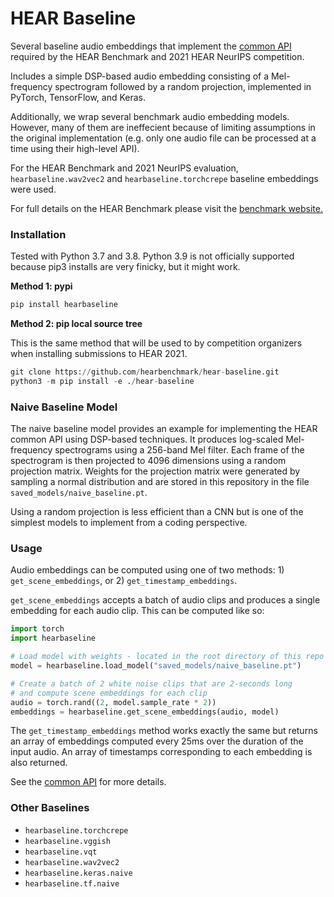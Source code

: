 # HEAR Baseline
Several baseline audio embeddings that implement the [common API](https://hearbenchmark.com/hear-api.html)
required by the HEAR Benchmark and 2021 HEAR NeurIPS competition.

Includes a simple DSP-based audio embedding consisting of a Mel-frequency spectrogram 
followed by a random projection, implemented in PyTorch, TensorFlow, and Keras. 

Additionally, we wrap several benchmark audio embedding models.
However, many of them are ineffecient because of limiting assumptions
in the original implementation (e.g. only one audio file can be
processed at a time using their high-level API).

For the HEAR Benchmark and 2021 NeurIPS evaluation, `hearbaseline.wav2vec2` and `hearbaseline.torchcrepe` baseline
embeddings were used.

For full details on the HEAR Benchmark please visit the
[benchmark website.](https://hearbenchmark.com)

### Installation

Tested with Python 3.7 and 3.8. Python 3.9 is not officially supported
because pip3 installs are very finicky, but it might work.

**Method 1: pypi**
```python
pip install hearbaseline
```

**Method 2: pip local source tree**

This is the same method that will be used to by competition organizers when installing
submissions to HEAR 2021.
```python
git clone https://github.com/hearbenchmark/hear-baseline.git
python3 -m pip install -e ./hear-baseline
```

### Naive Baseline Model
The naive baseline model provides an example for implementing the HEAR common API
using DSP-based techniques. It produces log-scaled Mel-frequency spectrograms using a
256-band Mel filter. Each frame of the spectrogram is then projected to 4096
dimensions using a random projection matrix. Weights for the projection matrix were
generated by sampling a normal distribution and are stored in this repository in the
file `saved_models/naive_baseline.pt`.

Using a random projection is less efficient
than a CNN but is one of the simplest models to implement from a coding perspective.

### Usage

Audio embeddings can be computed using one of two methods: 1)
`get_scene_embeddings`, or 2) `get_timestamp_embeddings`.

`get_scene_embeddings` accepts a batch of audio clips and produces a single embedding
for each audio clip. This can be computed like so:
```python
import torch
import hearbaseline

# Load model with weights - located in the root directory of this repo
model = hearbaseline.load_model("saved_models/naive_baseline.pt")

# Create a batch of 2 white noise clips that are 2-seconds long
# and compute scene embeddings for each clip
audio = torch.rand((2, model.sample_rate * 2))
embeddings = hearbaseline.get_scene_embeddings(audio, model)
```

The `get_timestamp_embeddings` method works exactly the same but returns an array
of embeddings computed every 25ms over the duration of the input audio. An array
of timestamps corresponding to each embedding is also returned.

See the [common API](https://hearbenchmark.com/hear-api.html)
for more details.

### Other Baselines

- `hearbaseline.torchcrepe`
- `hearbaseline.vggish`
- `hearbaseline.vqt`
- `hearbaseline.wav2vec2`
- `hearbaseline.keras.naive`
- `hearbaseline.tf.naive`
